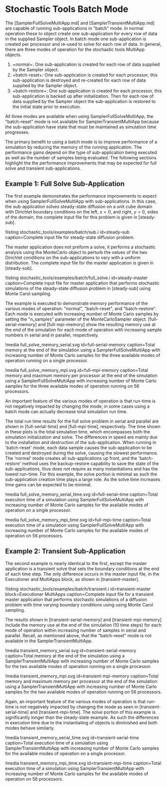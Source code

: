 # Stochastic Tools Batch Mode

The [SamplerFullSolveMultiApp.md] and [SamplerTransientMultiApp.md] are capable of running sub-applications
in "batch" mode. In normal operation these to object create one sub-application for every row
of data in the supplied Sampler object. In batch mode one sub-application is created per
processor and re-used to solve for each row of data. In general, there are three modes of
operation for the stochastic tools MultiApp objects.

1. +normal+: One sub-application is created for each row of data supplied by the Sampler object.
1. +batch-reset+: One sub-application is created for each processor, this sub-application is
                  destroyed and re-created for each row of data supplied by the Sampler object.
1. +batch-restore+: One sub-application is created for each processor, this sub-application is
                    backed up after initialization. Then for each row of data supplied by the
                    Sampler object the sub-application is restored to the initial state prior to
                    execution.

All three modes are available when using SamplerFullSolveMultiApp, the "batch-reset" mode is not
available for SamplerTransientMultiApp because the sub-application have state that must be
maintained as simulation time progresses.

The primary benefit to using a batch mode is to improve performance of a simulation by reducing the
memory of the running application. The performance gains depend on the type of sub-application being
executed as well as the number of samples being evaluated. The following sections highlight the
the performance improvements that may be expected for full solve and transient sub-applications.

## Example 1: Full Solve Sub-Application

The first example demonstrates the performance improvements to expect when using
SamplerFullSolveMultiApp with sub-applications. In this case, the sub-application
solves steady-state diffusion on a unit cube domain with Dirichlet boundary conditions on the
left, $x=0$, and right, $y=0$, sides of the domain, the complete input file for this problem
is given in [steady-sub].

!listing stochastic_tools/examples/batch/sub.i id=steady-sub caption=Complete input file
         for steady-state diffusion problem.

The master application does not preform a solve, it performs a stochastic analysis using the
MonteCarlo object to perturb the values of the two Dirichlet conditions on the sub-applications
to vary with a uniform distribution. The complete input file for the master application is given
in [steady-sub].

!listing stochastic_tools/examples/batch/full_solve.i id=steady-master caption=Complete input file
         for master application that performs stochastic simulations of the
         steady-state diffusion problem in [steady-sub] using Monte Carol sampling.

The example is executed to demonstrate memory performance of the various modes of operation:
"normal", "batch-reset", and "batch-restore". Each mode is executed with increasing
number of Monte Carlo samples by setting the "n_samples" parameter of the MonteCarloSampler object.
[full-serial-memory] and [full-mpi-memory] show the resulting memory use at the end of the
simulation for each mode of operation with increasing sample numbers in serial and in parallel,
respectively.

!media full_solve_memory_serial.svg id=full-serial-memory
       caption=Total memory at the end of the simulation using a SamplerFullSolveMultiApp with
               increasing number of Monte Carlo samples for the three available modes of operation
               running on a single processor.

!media full_solve_memory_mpi.svg id=full-mpi-memory
       caption=Total memory and maximum memory per processor at the end of the simulation using a
               SamplerFullSolveMultiApp with increasing number of Monte Carlo samples for the three
               available modes of operation running on 56 processors.

An important feature of the various modes of operation is that run-time is not negatively
impacted by changing the mode, in some cases using a batch mode can actually decrease total
simulation run time.

The total run time results for the full solve problem in serial and parallel
are shown in [full-serial-time] and [full-mpi-time], respectively. The time shown in these plots
is the total simulation time, which encompasses both the simulation initialization and solve. The
differences in speed are mainly due to the installation and destruction of the sub-application.
When running in 'batch-reset' mode, each data sample causes the sub-application to be created and
destroyed during the solve, causing the slowest performance. The 'normal' mode creates all
sub-applications up front, and the 'batch-restore' method uses the backup-restore capability to
save the state of the sub-applications, thus does not require as many instantiations and has the
lowest run-time. For this example, the solve portion is minimal as such the sub-application
creation time plays a large role. As the solve time increases time gains can be expected to be
minimal.

!media full_solve_memory_serial_time.svg id=full-serial-time
       caption=Total execution time of a simulation using SamplerFullSolveMultiApp with increasing
               number of Monte Carlo samples for the available modes of operation on a single
               processor.

!media full_solve_memory_mpi_time.svg id=full-mpi-time
       caption=Total execution time of a simulation using SamplerFullSolveMultiApp with increasing
               number of Monte Carlo samples for the available modes of operation on 56
               processors.

## Example 2: Transient Sub-Application

The second example is nearly identical to the first, except the master application is a transient
solve that sets the boundary conditions at the end of each time step. The only difference occurs
in the master input file, in the Executioner and MultiApps block, as shown in [transient-master].

!listing stochastic_tools/examples/batch/transient.i id=transient-master block=Executioner MultiApps
         caption=Complete input file for a transient master application that performs stochastic
         simulations of a diffusion problem with time varying boundary conditions using using Monte
         Carol sampling.

The results shown in [transient-serial-memory] and [transient-mpi-memory] include the memory use at
the end of the simulation (10 time steps) for each mode of operation within increasing number of
samples in serial and parallel. Recall, as mentioned above, that the "batch-reset" mode is not
available in the SamplerTransientMultiApp.

!media transient_memory_serial.svg id=transient-serial-memory
       caption=Total memory at the end of the simulation using a SamplerTransientMultiApp with
               increasing number of Monte Carlo samples for the two available modes of operation
               running on a single processor.

!media transient_memory_mpi.svg id=transient-mpi-memory
       caption=Total memory and maximum memory per processor at the end of the simulation using a
               SamplerTransientMultiApp with increasing number of Monte Carlo samples for the two
               available modes of operation running on 56 processors.

Again, an important feature of the various modes of operation is that run-time is not negatively
impacted by changing the mode as seen in [transient-serial-time] and [transient-mpi-time]. The
solve portion of this example is significantly longer than the steady-state example. As such the
differences in execution time due to the instantiating of objects is diminished and both modes behave
similarly.

!media transient_memory_serial_time.svg id=transient-serial-time
       caption=Total execution time of a simulation using SamplerTransientMultiApp with increasing
               number of Monte Carlo samples for the available modes of operation on a single
               processor.

!media transient_memory_mpi_time.svg id=transient-mpi-time
       caption=Total execution time of a simulation using SamplerTransientMultiApp with increasing
               number of Monte Carlo samples for the available modes of operation on 56
               processors.
